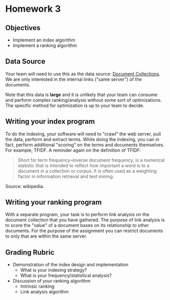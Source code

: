 # Homework 3

## Objectives

* Implement an index algorithm
* Implement a ranking algorithm

## Data Source

Your team will need to use this as the data source: [Document Collections](http://www.search-engines-book.com/collections).  We are only interested in the internal links ("same server") of the documents.

Note that this data is **large** and it is unlikely that your team can consume and perform complex ranking/analysis without some sort of optimizations.  The specific method for optimization is up to your team to decide.

## Writing your index program

To do the indexing, your software will need to "crawl" the web server, pull the data, perform and extract terms.  While doing the indexing, you can in fact, perform additional "scoring" on the terms and documents themselves.  For example, TFIDF.  A reminder again on the definition of TFIDF:

> Short for term frequency–inverse document frequency, is a numerical statistic that is intended to reflect how important a word is to a document in a collection or corpus. It is often used as a weighting factor in information retrieval and text mining.

Source: wikipedia.

## Writing your ranking program

With a separate program, your task is to perform link analysis on the document collection that you have gathered.  The purpose of link analysis is to score the "value" of a document bases on its relationship to other documents.  For the purpose of the assignment you can restrict documents to only that are within the same server.

## Grading Rubric

* Demonstration of the index design and implementation
  * What is your indexing strategy?
  * What is your frequency/statistical analysis?
* Discussion of your ranking algorithm
  * Intrinsic ranking
  * Link analysis algorithm
